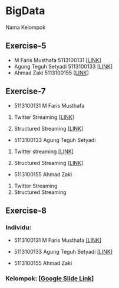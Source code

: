 # BigData 
Nama Kelompok 

## Exercise-5
  - M Faris Musthafa      5113100131
  [[LINK]](https://databricks-prod-cloudfront.cloud.databricks.com/public/4027ec902e239c93eaaa8714f173bcfc/6157324339954101/2211207078808647/2292903606052617/latest.html)
  - Agung Teguh Setyadi   5113100133 
  [[LINK]](https://databricks-prod-cloudfront.cloud.databricks.com/public/4027ec902e239c93eaaa8714f173bcfc/4348660782326821/1863483331351074/7348153193029498/latest.html)
  - Ahmad Zaki            5113100155
  [[LINK]](https://databricks-prod-cloudfront.cloud.databricks.com/public/4027ec902e239c93eaaa8714f173bcfc/6065383217920299/1720414137239185/1095443856705326/latest.html)

## Exercise-7
  - 5113100131 M Faris Musthafa      
 
1. Twitter Streaming [[LINK]](https://databricks-prod-cloudfront.cloud.databricks.com/public/4027ec902e239c93eaaa8714f173bcfc/6157324339954101/999615794712169/2292903606052617/latest.html)

2. Structured Streaming [[LINK]](https://databricks-prod-cloudfront.cloud.databricks.com/public/4027ec902e239c93eaaa8714f173bcfc/6157324339954101/4413905642242703/2292903606052617/latest.html)

- 5113100133  Agung Teguh Setyadi

1. Twitter streaming [[LINK]](https://databricks-prod-cloudfront.cloud.databricks.com/public/4027ec902e239c93eaaa8714f173bcfc/4348660782326821/4256233366653417/7348153193029498/latest.html)

2. Structured Streaming [[LINK]](https://databricks-prod-cloudfront.cloud.databricks.com/public/4027ec902e239c93eaaa8714f173bcfc/4348660782326821/1489088259952366/7348153193029498/latest.html)

- 5113100155  Ahmad Zaki

1. Twitter Streaming 
2. Structured Streaming

## Exercise-8
### Individu:
  - 5113100131 M Faris Musthafa  [[LINK]](https://databricks-prod-cloudfront.cloud.databricks.com/public/4027ec902e239c93eaaa8714f173bcfc/6157324339954101/3637813414335797/2292903606052617/latest.html)

  - 5113100133 Agung Teguh Setyadi  [[LINK]](https://databricks-prod-cloudfront.cloud.databricks.com/public/4027ec902e239c93eaaa8714f173bcfc/4348660782326821/172364284370304/7348153193029498/latest.html)
  
  - 5113100155 Ahmad Zaki 
  
### Kelompok: [[Google Slide Link](https://docs.google.com/presentation/d/13UCbU1YSyClfbI5jBIBpfgnh6-NJt76g98LRByvAoto/edit?usp=sharing)]
  
